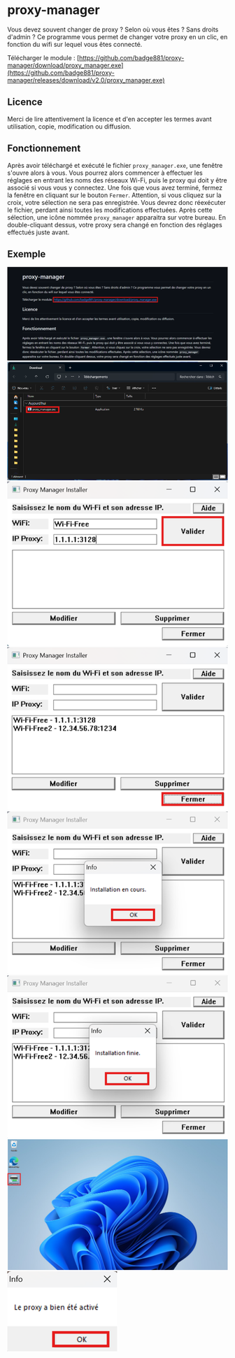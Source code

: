 # proxy-manager
Vous devez souvent changer de proxy ? Selon où vous êtes ? Sans droits d'admin ? Ce programme vous permet de changer votre proxy en un clic, en fonction du wifi sur lequel vous êtes connecté.

Télécharger le module : [https://github.com/badge881/proxy-manager/download/proxy_manager.exe](https://github.com/badge881/proxy-manager/releases/download/v2.0/proxy_manager.exe)

## Licence
Merci de lire attentivement la licence et d'en accepter les termes avant utilisation, copie, modification ou diffusion.

## Fonctionnement
Après avoir téléchargé et exécuté le fichier `proxy_manager.exe`, une fenêtre s'ouvre alors à vous. Vous pourrez alors commencer à effectuer les réglages en entrant les noms des réseaux Wi-Fi, puis le proxy qui doit y être associé si vous vous y connectez. Une fois que vous avez terminé, fermez la fenêtre en cliquant sur le bouton `Fermer`. Attention, si vous cliquez sur la croix, votre sélection ne sera pas enregistrée. Vous devrez donc réexécuter le fichier, perdant ainsi toutes les modifications effectuées. Après cette sélection, une icône nommée `proxy_manager` apparaitra sur votre bureau. En double-cliquant dessus, votre proxy sera changé en fonction des réglages effectués juste avant.

## Exemple
![image 1](https://github.com/badge881/proxy-manager/blob/prerequises/images/1.png?raw=true)
![image 2](https://github.com/badge881/proxy-manager/blob/prerequises/images/2.png?raw=true)
![image 3](https://github.com/badge881/proxy-manager/blob/prerequises/images/3.png?raw=true)
![image 4](https://github.com/badge881/proxy-manager/blob/prerequises/images/4.png?raw=true)
![image 5](https://github.com/badge881/proxy-manager/blob/prerequises/images/5.png?raw=true)
![image 6](https://github.com/badge881/proxy-manager/blob/prerequises/images/6.png?raw=true)
![image 7](https://github.com/badge881/proxy-manager/blob/prerequises/images/7.png?raw=true)
![image 8](https://github.com/badge881/proxy-manager/blob/prerequises/images/8.png?raw=true)
